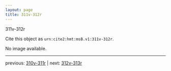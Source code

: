 ```yaml
---
layout: page
title: 311v-312r
---
```


311v-312r

Cite this object as `urn:cite2:hmt:msB.v1:311v-312r`.

No image available. 



---

previous: [310v-311r](../310v-311r/) | next: [312v-313r](../312v-313r/)